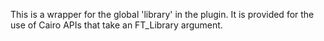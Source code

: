 This is a wrapper for the global 'library' in the plugin.It is provided for the use of Cairo APIs that take an FT_Library argument.